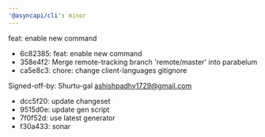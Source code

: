 ```yaml
---
'@asyncapi/cli': minor
---
```


feat: enable new  command

- 6c82385: feat: enable new  command
- 358e4f2: Merge remote-tracking branch 'remote/master' into parabelum
- ca5e8c3: chore: change client-languages gitignore

Signed-off-by: Shurtu-gal <ashishpadhy1729@gmail.com>
- dcc5f20: update changeset
- 9515d0e: update gen script
- 7f0f52d: use latest generator
- f30a433: sonar


